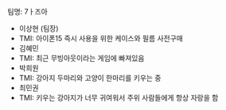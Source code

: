 

팀명: 7ㅏ즈아

-	이상현 (팀장)
  -	TMI: 아이폰15 즉시 사용을 위한 케이스와 필름 사전구매
-	김혜민
  -	TMI: 최근 무빙아웃이라는 게임에 빠져있음
-	박희원
  -	TMI: 강아지 두마리와 고양이 한마리를 키우는 중
-	최민권
  -	TMI: 키우는 강아지가 너무 귀여워서 주위 사람들에게 항상 자랑을 함

